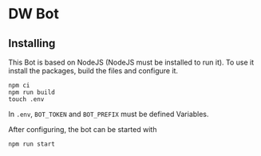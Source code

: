 # DW Bot

## Installing

This Bot is based on NodeJS (NodeJS must be installed to run it). To use it install the packages, build the files and configure it.

```cli
npm ci
npm run build
touch .env
```

In ``.env``, ``BOT_TOKEN`` and ``BOT_PREFIX`` must be defined Variables.

After configuring, the bot can be started with

```cli
npm run start
```